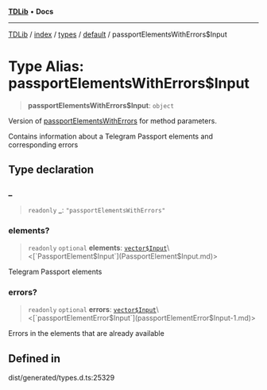 [**TDLib**](../../../../../../README.md) • **Docs**

***

[TDLib](../../../../../../modules.md) / [index](../../../../../README.md) / [types](../../../README.md) / [default](../README.md) / passportElementsWithErrors$Input

# Type Alias: passportElementsWithErrors$Input

> **passportElementsWithErrors$Input**: `object`

Version of [passportElementsWithErrors](passportElementsWithErrors-1.md) for method parameters.

Contains information about a Telegram Passport elements and corresponding errors

## Type declaration

### \_

> `readonly` **\_**: `"passportElementsWithErrors"`

### elements?

> `readonly` `optional` **elements**: [`vector$Input`](vector$Input.md)\<[`PassportElement$Input`](PassportElement$Input.md)\>

Telegram Passport elements

### errors?

> `readonly` `optional` **errors**: [`vector$Input`](vector$Input.md)\<[`passportElementError$Input`](passportElementError$Input-1.md)\>

Errors in the elements that are already available

## Defined in

dist/generated/types.d.ts:25329
